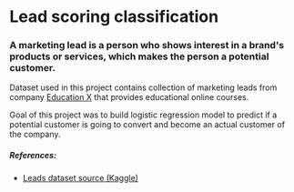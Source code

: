 # Lead scoring classification

### A marketing lead is a person who shows interest in a brand's products or services, which makes the person a potential customer.

Dataset used in this project contains collection of marketing leads from company [Education X](https://www.edx.org) that provides educational online courses.

Goal of this project was to build logistic regression model to predict if a potential customer is going to convert and become an actual customer of the company.

##### References:

- [Leads dataset source (Kaggle)](https://www.kaggle.com/datasets/ashydv/leads-dataset)
